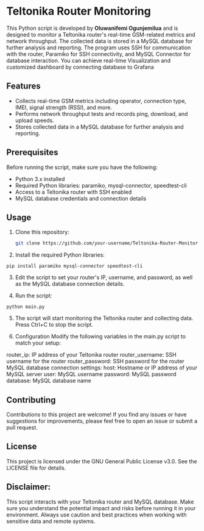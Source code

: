 # Teltonika Router Monitoring

This Python script is developed by **Oluwanifemi Ogunjemilua** and is designed to monitor a Teltonika router's real-time GSM-related metrics and network throughput. The collected data is stored in a MySQL database for further analysis and reporting. The program uses SSH for communication with the router, Paramiko for SSH connectivity, and MySQL Connector for database interaction.
You can achieve real-time Visualization and customized dashboard by connecting database to Grafana

## Features

- Collects real-time GSM metrics including operator, connection type, IMEI, signal strength (RSSI), and more.
- Performs network throughput tests and records ping, download, and upload speeds.
- Stores collected data in a MySQL database for further analysis and reporting.

## Prerequisites

Before running the script, make sure you have the following:

- Python 3.x installed
- Required Python libraries: paramiko, mysql-connector, speedtest-cli
- Access to a Teltonika router with SSH enabled
- MySQL database credentials and connection details

## Usage

1. Clone this repository:

   ```bash
   git clone https://github.com/your-username/Teltonika-Router-Monitoring.git

2. Install the required Python libraries:

`
pip install paramiko mysql-connector speedtest-cli   `

3. Edit the script to set your router's IP, username, and password, as well as the MySQL database connection details.

4. Run the script:

`python main.py`

5. The script will start monitoring the Teltonika router and collecting data. Press Ctrl+C to stop the script.

6. Configuration
Modify the following variables in the main.py script to match your setup:

router_ip: IP address of your Teltonika router
router_username: SSH username for the router
router_password: SSH password for the router
MySQL database connection settings:
host: Hostname or IP address of your MySQL server
user: MySQL username
password: MySQL password
database: MySQL database name    

## Contributing
Contributions to this project are welcome! If you find any issues or have suggestions for improvements, please feel free to open an issue or submit a pull request.

## License
This project is licensed under the GNU General Public License v3.0. See the LICENSE file for details.

## Disclaimer: 
This script interacts with your Teltonika router and MySQL database. Make sure you understand the potential impact and risks before running it in your environment. Always use caution and best practices when working with sensitive data and remote systems.


